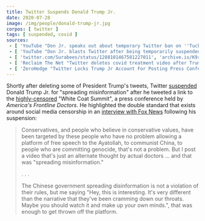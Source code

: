 ```yaml
---
title: Twitter Suspends Donald Trump Jr.
date: 2020-07-28
image: /img/people/donald-trump-jr.jpg
corpos: [ twitter ]
tags: [ suspended, covid ]
sources:
 - [ 'YouTube "Don Jr. speaks out about temporary Twitter ban on ''Tucker Carlson Tonight''" by Fox News (28 Jul 2020)', 'www.youtube.com/watch?v=ZrU2_WvVVm0' ]
 - [ 'YouTube "Don Jr. blasts Twitter after being temporarily suspended" by Fox News (28 Jul 2020)', 'www.youtube.com/watch?v=7mpO2KAVtwo' ]
 - [ 'twitter.com/Surabees/status/1288101467581227011', 'archive.is/K9r7L' ]
 - [ 'Reclaim The Net "Twitter deletes covid treatment video after Trump retweeted it, locks Trump Jr''s account" by Didi Rankovic (28 Jul 2020)', 'reclaimthenet.org/twitter-deletes-covid-treatment-video-after-trump-retweeted-it/' ]
 - [ 'ZeroHedge "Twitter Locks Trump Jr Account For Posting Press Conference By Pro-Hydroxychloroquine Doctors" by Tyler Durden (28 Jul 2020)', 'archive.is/uTHwY' ]
---
```


Shortly after deleting some of President Trump's tweets, Twitter
[suspended](notice.jpg) Donald Trump Jr. for "spreading misinformation" after
he tweeted a link to the [highly-censored](/e/white-coat-summit/) "White
Coat Summit", a press conference held by _America's Frontline Doctors_. He
highlighted the double standard that exists around social media censorship in
an [interview with Fox News](https://youtu.be/7mpO2KAVtwo?t=73) following his
suspension:
> Conservatives, and people who believe in conservative values, have been
> targeted by these people who have no problem allowing a platform of free
> speech to the Ayatollah, to communist China, to people who are committing
> genocide, that's not a problem. But I post a video that's just an alternate
> thought by actual doctors ... and that was "spreading misinformation."
>
> . . .
>
> The Chinese government spreading disinformation is not a violation of their
> rules, but me saying "Hey, this is interesting. It's very different than the
> narrative that they've been cramming down our throats. Maybe you should watch
> it and make up your own minds.", that was enough to get thrown off the
> platform.
